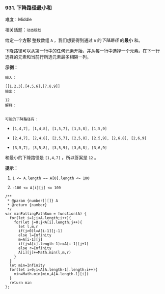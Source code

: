 ### 931. 下降路径最小和

难度：Middle

相关话题：`动态规划`

给定一个**方形** 整数数组 `A` ，我们想要得到通过  `A`  的*下降路径* 的**最小** 和。



下降路径可以从第一行中的任何元素开始，并从每一行中选择一个元素。在下一行选择的元素和当前行所选元素最多相隔一列。







**示例：** 



```
输入：

[[1,2,3],[4,5,6],[7,8,9]]
输出：

12
解释：


可能的下降路径有：
```



* `[1,4,7], [1,4,8], [1,5,7], [1,5,8], [1,5,9]`

* `[2,4,7], [2,4,8], [2,5,7], [2,5,8], [2,5,9], [2,6,8], [2,6,9]`

* `[3,5,7], [3,5,8], [3,5,9], [3,6,8], [3,6,9]`





和最小的下降路径是 `[1,4,7]` ，所以答案是 `12` 。







**提示：** 




1.  `1 <= A.length == A[0].length <= 100` 

2.  `-100 <= A[i][j] <= 100` 




```
/**
 * @param {number[][]} A
 * @return {number}
 */
var minFallingPathSum = function(A) {
  for(let i=1;i<A.length;i++){
    for(let j=0;j<A[i].length;j++){
      let l,m,r
      if(j>0)l=A[i-1][j-1]
      else l=Infinity
      m=A[i-1][j]
      if(j<A[i].length-1)r=A[i-1][j+1]
      else r=Infinity
      A[i][j]+=Math.min(l,m,r)
    }
  }
  let min=Infinity
  for(let i=0;i<A[A.length-1].length;i++){
    min=Math.min(min,A[A.length-1][i])
  }
  return min
};
```

